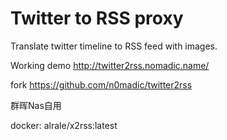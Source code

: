 Twitter to RSS proxy
====================

Translate twitter timeline to RSS feed with images.

Working demo http://twitter2rss.nomadic.name/

fork https://github.com/n0madic/twitter2rss

群晖Nas自用

docker: alrale/x2rss:latest